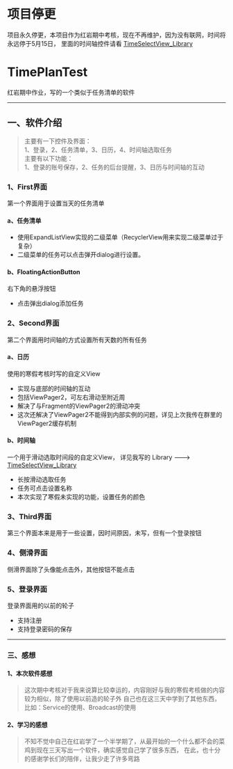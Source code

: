# 项目停更
项目永久停更，本项目作为红岩期中考核，现在不再维护，因为没有联网，时间将永远停于5月15日，
里面的时间轴控件请看 [TimeSelectView_Library](https://github.com/985892345/TimeSelectView_Library "TimeSelectView_Library")

# TimePlanTest
 红岩期中作业，写的一个类似于任务清单的软件
 
---
## 一、软件介绍
>主要有一下控件及界面：  
>1、登录，2、任务清单，3、日历，4、时间轴选取任务   
>主要有以下功能：  
>1、登录的账号保存，2、任务的后台提醒，3、日历与时间轴的互动  
### 1、First界面
第一个界面用于设置当天的任务清单  
#### a、任务清单
* 使用ExpandListView实现的二级菜单（RecyclerView用来实现二级菜单过于复杂）  
* 二级菜单的任务可以点击弹开dialog进行设置。 
#### b、FloatingActionButton
右下角的悬浮按钮
* 点击弹出dialog添加任务
### 2、Second界面
第二个界面用时间轴的方式设置所有天数的所有任务  
#### a、日历
使用的寒假考核时写的自定义View  
* 实现与底部的时间轴的互动
* 包括ViewPager2，可左右滑动至附近周
* 解决了与Fragment的ViewPager2的滑动冲突
* 这次还解决了ViewPager2不能得到内部实例的问题，详见上次我传在群里的ViewPager2缓存机制
#### b、时间轴
一个用于滑动选取时间段的自定义View，
详见我写的 Library ---> [TimeSelectView_Library](https://github.com/985892345/TimeSelectView_Library "TimeSelectView_Library")
* 长按滑动选取任务
* 任务可点击设置名称
* 本次实现了寒假未实现的功能，设置任务的颜色
### 3、Third界面
第三个界面本来是用于一些设置，因时间原因，未写，但有一个登录按钮
### 4、侧滑界面
侧滑界面除了头像能点击外，其他按钮不能点击
### 5、登录界面
登录界面用的以前的轮子
* 支持注册
* 支持登录密码的保存

---
### 三、感想
#### 1、本次软件感想
>这次期中考核对于我来说算比较幸运的，内容刚好与我的寒假考核做的内容较为相似，除了使用以前造的轮子外
>自己也在这三天中学到了其他东西，比如：Service的使用、Broadcast的使用
#### 2、学习的感想
>不知不觉中自己在红岩学了一个半学期了，从最开始的一个什么都不会的菜鸡到现在三天写出一个软件，确实感觉自己学了很多东西，
>在此，也十分的感谢学长们的陪伴，让我少走了许多弯路

